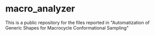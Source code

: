 # macro_analyzer
This is a public repository for the files reported in "Automatization of Generic Shapes for Macrocycle Conformational Sampling"
